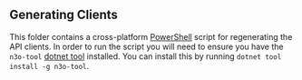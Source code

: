 ## Generating Clients

This folder contains a cross-platform [PowerShell](https://github.com/PowerShell/PowerShell) script for regenerating the API clients. In order to run the script you will need to ensure you have the `n3o-tool` [dotnet tool](https://docs.microsoft.com/en-us/dotnet/core/tools/global-tools) installed. You can install this by running `dotnet tool install -g n3o-tool`.
